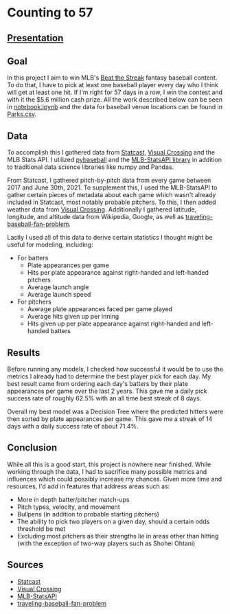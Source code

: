 # Counting to 57

## [Presentation](https://github.com/stonehengee/phase-3-project/blob/main/README.md])

## Goal

In this project I aim to win MLB's [Beat the Streak](https://www.mlb.com/apps/beat-the-streak) fantasy baseball content. To do that, I have to pick at least one baseball player every day who I think will get at least one hit. If I'm right for 57 days in a row, I win the contest and with it the $5.6 million cash prize. All the work described below can be seen in [notebook.ipynb](https://github.com/stonehengee/phase-3-project/blob/main/notebook.ipynb]) and the data for baseball venue locations can be found in [Parks.csv](https://github.com/stonehengee/phase-3-project/blob/main/Parks.csv).

## Data

To accomplish this I gathered data from [Statcast](https://baseballsavant.mlb.com/statcast_search), [Visual Crossing](https://www.visualcrossing.com/) and the MLB Stats API. I utilized [pybaseball](https://github.com/jldbc/pybaseball) and the [MLB-StatsAPI library](https://github.com/toddrob99/MLB-StatsAPI) in addition to traditional data science libraries like numpy and Pandas.

From Statcast, I gathered pitch-by-pitch data from every game between 2017 and June 30th, 2021. To supplement this, I used the MLB-StatsAPI to gather certain pieces of metadata about each game which wasn't already included in Statcast, most notably probable pitchers. To this, I then added weather data from [Visual Crossing](https://www.visualcrossing.com/). Additionally I gathered latitude, longitude, and altitude data from Wikipedia, Google, as well as [traveling-baseball-fan-problem](https://github.com/sertalpbilal/traveling-baseball-fan-problem/blob/master/data/coords.csv).

Lastly I used all of this data to derive certain statistics I thought might be useful for modeling, including:

- For batters
	- Plate appearances per game
	- Hits per plate appearance against right-handed and left-handed pitchers
	- Average launch angle
	- Average launch speed
- For pitchers
	 - Average plate appearances faced per game played
	 - Average hits given up per inning
	 - Hits given up per plate appearance against right-handed and left-handed batters

## Results

Before running any models, I checked how successful it would be to use the metrics I already had to determine the best player pick for each day. My best result came from ordering each day's batters by their plate appearances per game over the last 2 years. This gave me a daily pick success rate of roughly 62.5% with an all time best streak of 8 days.

Overall my best model was a Decision Tree where the predicted hitters were then sorted by plate appearances per game. This gave me a streak of 14 days with a daily success rate of about 71.4%.

## Conclusion

While all this is a good start, this project is nowhere near finished. While working through the data, I had to sacrifice many possible metrics and influences which could possibly increase my chances. Given more time and resources, I'd add in features that address areas such as:

- More in depth batter/pitcher match-ups
- Pitch types, velocity, and movement
- Bullpens (in addition to probable starting pitchers)
- The ability to pick two players on a given day, should a certain odds threshold be met
- Excluding most pitchers as their strengths lie in areas other than hitting (with the exception of two-way players such as Shohei Ohtani)

## Sources

- [Statcast](https://baseballsavant.mlb.com/statcast_search)
- [Visual Crossing](https://www.visualcrossing.com/)
- [MLB-StatsAPI](https://statsapi.mlb.com/api)
- [traveling-baseball-fan-problem](https://github.com/sertalpbilal/traveling-baseball-fan-problem/blob/master/data/coords.csv)

